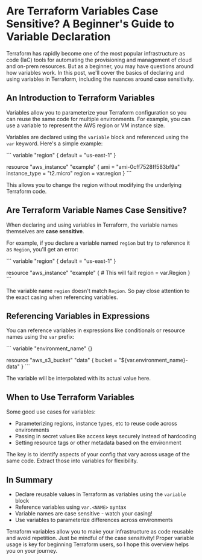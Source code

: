 <h1>Are Terraform Variables Case Sensitive? A Beginner's Guide to Variable Declaration</h1>
<p>Terraform has rapidly become one of the most popular infrastructure as code (IaC) tools for automating the provisioning and management of cloud and on-prem resources. But as a beginner, you may have questions around how variables work. In this post, we'll cover the basics of declaring and using variables in Terraform, including the nuances around case sensitivity.</p>
<h2>An Introduction to Terraform Variables</h2>
<p>Variables allow you to parameterize your Terraform configuration so you can reuse the same code for multiple environments. For example, you can use a variable to represent the AWS region or VM instance size. </p>
<p>Variables are declared using the <code>variable</code> block and referenced using the <code>var</code> keyword. Here's a simple example:</p>
```
variable "region" {
  default = "us-east-1" 
}
<p>resource "aws_instance" "example" {
  ami           = "ami-0cff7528ff583bf9a" 
  instance_type = "t2.micro"
  region        = var.region
}
```</p>
<p>This allows you to change the region without modifying the underlying Terraform code.</p>
<h2>Are Terraform Variable Names Case Sensitive?</h2>
<p>When declaring and using variables in Terraform, the variable names themselves are <strong>case sensitive</strong>. </p>
<p>For example, if you declare a variable named <code>region</code> but try to reference it as <code>Region</code>, you'll get an error:</p>
<p>```
variable "region" {
  default = "us-east-1"
}</p>
<p>resource "aws_instance" "example" {
  # This will fail!
  region = var.Region 
}
```</p>
<p>The variable name <code>region</code> doesn't match <code>Region</code>. So pay close attention to the exact casing when referencing variables.</p>
<h2>Referencing Variables in Expressions</h2>
<p>You can reference variables in expressions like conditionals or resource names using the <code>var</code> prefix:</p>
<p>```
variable "environment_name" {}</p>
<p>resource "aws_s3_bucket" "data" {
  bucket = "${var.environment_name}-data" 
}
```</p>
<p>The variable will be interpolated with its actual value here.</p>
<h2>When to Use Terraform Variables</h2>
<p>Some good use cases for variables:</p>
<ul>
<li>Parameterizing regions, instance types, etc to reuse code across environments</li>
<li>Passing in secret values like access keys securely instead of hardcoding</li>
<li>Setting resource tags or other metadata based on the environment</li>
</ul>
<p>The key is to identify aspects of your config that vary across usage of the same code. Extract those into variables for flexibility.</p>
<h2>In Summary</h2>
<ul>
<li>Declare reusable values in Terraform as variables using the <code>variable</code> block</li>
<li>Reference variables using <code>var.&lt;NAME&gt;</code> syntax</li>
<li>Variable names are case sensitive - watch your casing!</li>
<li>Use variables to parameterize differences across environments</li>
</ul>
<p>Terraform variables allow you to make your infrastructure as code reusable and avoid repetition. Just be mindful of the case sensitivity! Proper variable usage is key for beginning Terraform users, so I hope this overview helps you on your journey.</p>
